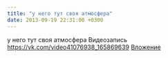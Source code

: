```yaml
---
title: "у него тут своя атмосфера"
date: 2013-09-19 22:31:00 +0300
---
```


у него тут своя атмосфера
Видеозапись
<a class="vk-attach" href="https://vk.com/video41076938_165869639">https://vk.com/video41076938_165869639</a>
<a class="vk-attach" href="https://vk.com/video41076938_165869639">Вложение</a>
